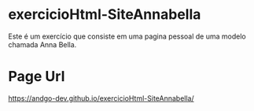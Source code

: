 # exercicioHtml-SiteAnnabella
Este é um exercício que consiste em uma pagina pessoal de uma modelo chamada Anna Bella.

# Page Url

https://andgo-dev.github.io/exercicioHtml-SiteAnnabella/
